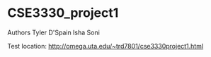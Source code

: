 # CSE3330_project1

Authors
Tyler D'Spain
Isha Soni

Test location:
http://omega.uta.edu/~trd7801/cse3330project1.html
